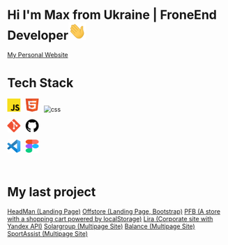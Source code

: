 

# Hi I'm Max from Ukraine | FroneEnd Developer<img src="./Assets/wave.gif" height="40px">
[My Personal Website](https://imartin-ff.github.io/frontDev/)



# Tech Stack

<p align='left'>
  <img src="./Assets/javascript.svg"  width="30px" alt="js" border="0" />&nbsp;&nbsp;
<img src="./Assets/html.svg"  width="30px" height="30px" alt="html" border="0" />&nbsp;&nbsp;
  <img src="./Assets/css.svg"  width="30px" height="30px" alt="css" border="0" />&nbsp;&nbsp;

</p>

<p align='left'>
  <img src="./Assets/git.svg"  width="30px" alt="git" border="0" />&nbsp;&nbsp;
  <img src="./Assets/github.svg"  width="30px" alt="github" border="0" />&nbsp;&nbsp;
</p>
<p align='left'>
  <img src="./Assets/vscode.svg"  width="30px" alt="vsc" border="0" />&nbsp;&nbsp;
  <img src="./Assets/figma.svg"  width="30px" height="30px" alt="figma" border="0" />&nbsp;&nbsp;
</p>
<br />



# My last project
[HeadMan (Landing Page)](https://imartin-ff.github.io/headman/)
[Offstore (Landing Page, Bootstrap)](https://imartin-ff.github.io/offerstore.finance/)
[PFB (A store with a shopping cart powered by localStorage)](https://imartin-ff.github.io/pfb/)
[Lira (Corporate site with Yandex API)](https://imartin-ff.github.io/lira/)
[Solargroup (Multipage Site)](https://imartin-ff.github.io/solargroup/)
[Balance (Multipage Site)](https://imartin-ff.github.io/balance/)
[SportAssist (Multipage Site)](https://imartin-ff.github.io/SportAssets/)


